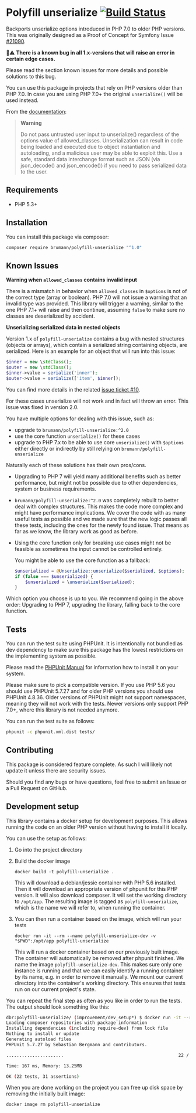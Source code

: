 Polyfill unserialize [![Build Status](https://travis-ci.org/dbrumann/polyfill-unserialize.svg?branch=master)](https://travis-ci.org/dbrumann/polyfill-unserialize)
===

Backports unserialize options introduced in PHP 7.0 to older PHP versions.
This was originally designed as a Proof of Concept for Symfony Issue
[#21090](https://github.com/symfony/symfony/pull/21090).

🚨⚠️ **There is a known bug in all 1.x-versions that will raise an error in certain edge cases.**

Please read the section known issues for more details and possible solutions to this bug.

You can use this package in projects that rely on PHP versions older than
PHP 7.0. In case you are using PHP 7.0+ the original `unserialize()` will be
used instead.

From the [documentation](https://secure.php.net/manual/en/function.unserialize.php):

> **Warning**
>
> Do not pass untrusted user input to unserialize() regardless of the options
> value of allowed_classes. Unserialization can result in code being loaded and
> executed due to object instantiation and autoloading, and a malicious user
> may be able to exploit this. Use a safe, standard data interchange format
> such as JSON (via json_decode() and json_encode()) if you need to pass
> serialized data to the user.

Requirements
------------

 - PHP 5.3+

Installation
------------

You can install this package via composer:

```bash
composer require brumann/polyfill-unserialize "^1.0"
```

Known Issues
------------

**Warning when `allowed_classes` contains invalid input**

There is a mismatch in behavior when `allowed_classes` in `$options` is not
of the correct type (array or boolean). PHP 7.0 will not issue a warning that
an invalid type was provided. This library will trigger a warning, similar to
the one PHP 7.1+ will raise and then continue, assuming `false` to make sure
no classes are deserialized by accident.

**Unserializing serialized data in nested objects**

Version 1.x of `polyfill-unserialize` contains a bug with nested structures
(objects or arrays), which contain a serialized string containing objects, are
serialized. Here is an example for an object that will run into this issue:

```php
$inner = new \stdClass();
$outer = new \stdClass();
$inner->value = serialize('inner');
$outer->value = serialize(['item', $inner]);
```

You can find more details in the related
[issue ticket #10](https://github.com/dbrumann/polyfill-unserialize/issues/10).

For these cases unserialize will not work and in fact will throw an error. This
issue was fixed in version 2.0.

You have multiple options for dealing with this issue, such as:

 * upgrade to `brumann/polyfill-unserialize:^2.0`
 * use the core function `unserialize()` for these cases
 * upgrade to PHP 7.x to be able to use core `unserialize()` with `$options`
   either directly or indirectly by still relying on `brumann/polyfill-unserialize`

Naturally each of these solutions has their own pros/cons.

 * Upgrading to PHP 7 will yield many additional benefits such as better
   performance, but might not be possible due to other dependencies, system or
   business requirements.
 * `brumann/polyfill-unserialize:^2.0` was completely rebuilt to better deal
   with complex structures. This makes the code more complex and might have
   performance implications. We cover the code with as many useful tests as
   possible and we made sure that the new logic passes all these tests, including
   the ones for the newly found issue. That means as far as we know, the library
   work as good as before.
 * Using the core function only for breaking use cases might not be feasible as
   sometimes the input cannot be controlled entirely.

   You might be able to use the core function as a fallback:
   
    ```php
    $unserialized = @Unserialize::unserialize($serialized, $options);
    if (false === $unserialized) {
        $unserialized = \unserialize($serialized);
    }
    ```

Which option you choose is up to you. We recommend going in the above order:
Upgrading to PHP 7, upgrading the library, falling back to the core function.

Tests
-----

You can run the test suite using PHPUnit. It is intentionally not bundled as
dev dependency to make sure this package has the lowest restrictions on the
implementing system as possible.

Please read the [PHPUnit Manual](https://phpunit.de/manual/current/en/installation.html)
for information how to install it on your system.

Please make sure to pick a compatible version. If you use PHP 5.6 you should
use PHPUnit 5.7.27 and for older PHP versions you should use PHPUnit 4.8.36.
Older versions of PHPUnit might not support namespaces, meaning they will not
work with the tests. Newer versions only support PHP 7.0+, where this library
is not needed anymore. 

You can run the test suite as follows:

```bash
phpunit -c phpunit.xml.dist tests/
```

Contributing
------------

This package is considered feature complete. As such I will likely not update
it unless there are security issues.

Should you find any bugs or have questions, feel free to submit an Issue or a
Pull Request on GitHub.

Development setup
-----------------

This library contains a docker setup for development purposes. This allows
running the code on an older PHP version without having to install it locally.

You can use the setup as follows:

1. Go into the project directory

1. Build the docker image

    ```
    docker build -t polyfill-unserialize .
    ```

    This will download a debian/jessie container with PHP 5.6 installed. Then
    it will download an appropriate version of phpunit for this PHP version.
    It will also download composer. It will set the working directory to `/opt/app`.
    The resulting image is tagged as `polyfill-unserialize`, which is the name
    we will refer to, when running the container. 

1. You can then run a container based on the image, which will run your tests

    ```
    docker run -it --rm --name polyfill-unserialize-dev -v "$PWD":/opt/app polyfill-unserialize
    ```

    This will run a docker container based on our previously built image.
    The container will automatically be removed after phpunit finishes.
    We name the image `polyfill-unserialize-dev`. This makes sure only one
    instance is running and that we can easily identify a running container by
    its name, e.g. in order to remove it manually.
    We mount our current directory into the container's working directory.
    This ensures that tests run on our current project's state.

You can repeat the final step as often as you like in order to run the tests.
The output should look something like this:

```bash
dbr:polyfill-unserialize/ (improvement/dev_setup*) $ docker run -it --rm --name polyfill-unserialize-dev -v "$PWD":/opt/app polyfill-unserialize
Loading composer repositories with package information
Installing dependencies (including require-dev) from lock file
Nothing to install or update
Generating autoload files
PHPUnit 5.7.27 by Sebastian Bergmann and contributors.

......................                                            22 / 22 (100%)

Time: 167 ms, Memory: 13.25MB

OK (22 tests, 31 assertions)
```

When you are done working on the project you can free up disk space by removing
the initially built image:

```
docker image rm polyfill-unserialize
```
